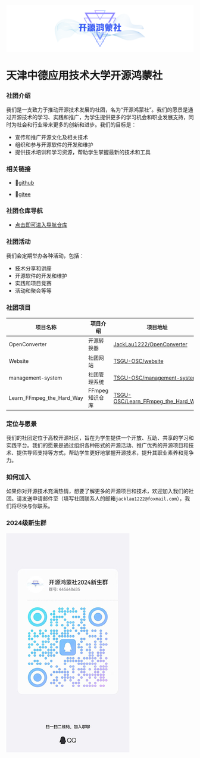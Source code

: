 ![Logo](../../public/logo.png)

# 天津中德应用技术大学开源鸿蒙社

### 社团介绍

我们是一支致力于推动开源技术发展的社团，名为“开源鸿蒙社”。我们的愿景是通过开源技术的学习、实践和推广，为学生提供更多的学习机会和职业发展支持，同时为社会和行业带来更多的创新和进步。我们的目标是：

* 宣传和推广开源文化及相关技术
* 组织和参与开源软件的开发和维护
* 提供技术培训和学习资源，帮助学生掌握最新的技术和工具

### 相关链接

- 🔗[github](https://github.com/TSGU-OSC)

- 🔗[gitee](https://gitee.com/TSGU-OSC)

### 社团仓库导航

- [点击即可进入导航仓库](https://gitee.com/TSGU-OSC/OSC_main)

### 社团活动

我们会定期举办各种活动，包括：

* 技术分享和讲座
* 开源软件的开发和维护
* 实践和项目竞赛
* 活动和聚会等等

### 社团项目

| 项目名称                  | 项目介绍       | 项目地址                                                     |
| ------------------------- | -------------- | ------------------------------------------------------------ |
| OpenConverter             | 开源转换器     | [JackLau1222/OpenConverter](https://github.com/JackLau1222/OpenConverter) |
| Website                   | 社团网站       | [TSGU-OSC/website](https://github.com/TSGU-OSC/website)      |
| management-system         | 社团管理系统   | [TSGU-OSC/management-system](https://github.com/TSGU-OSC/management-system) |
| Learn_FFmpeg_the_Hard_Way | FFmpeg知识仓库 | [TSGU-OSC/Learn_FFmpeg_the_Hard_Way](https://github.com/TSGU-OSC/Learn_FFmpeg_the_Hard_Way) |



### 定位与愿景

我们的社团定位于高校开源社区，旨在为学生提供一个开放、互助、共享的学习和实践平台。我们的愿景是通过组织各种形式的开源活动、推广优秀的开源项目和技术、提供导师支持等方式，帮助学生更好地掌握开源技术，提升其职业素养和竞争力。


### 如何加入

如果你对开源技术充满热情，想要了解更多的开源项目和技术，欢迎加入我们的社团。请发送申请邮件至（填写社团联系人的邮箱`jacklau1222@foxmail.com`），我们将尽快与你联系。

### 2024级新生群
![](../../public/guide/foreword/foreword_1.jpg)

